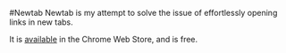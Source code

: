 #Newtab
Newtab is my attempt to solve the issue of effortlessly opening links in new tabs. 

It is [available](https://chrome.google.com/webstore/detail/newtab/hlhbgaappelgbbgdmejngepgieocganb) in the Chrome Web Store, and is free.